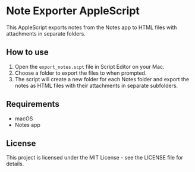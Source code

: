 # Note Exporter AppleScript

This AppleScript exports notes from the Notes app to HTML files with attachments in separate folders.

## How to use

1. Open the `export_notes.scpt` file in Script Editor on your Mac.
2. Choose a folder to export the files to when prompted.
3. The script will create a new folder for each Notes folder and export the notes as HTML files with their attachments in separate subfolders.

## Requirements

- macOS
- Notes app

## License

This project is licensed under the MIT License - see the LICENSE file for details.
